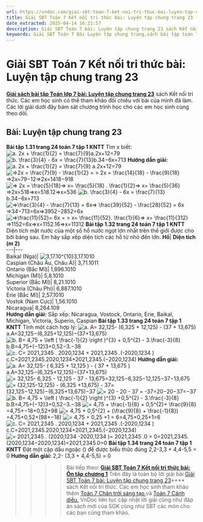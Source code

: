 ```yaml
---
url: https://vndoc.com/giai-sbt-toan-7-ket-noi-tri-thuc-bai-luyen-tap-chung-trang-23-307418
title: Giải SBT Toán 7 Kết nối tri thức bài: Luyện tập chung trang 23 - VnDoc.com
date_extracted: 2025-04-14 16:21:57
description: Giải SBT Toán 7 bài: Luyện tập chung trang 23 sách Kết nối tri thức đầy đủ cho từng câu hỏi. Mời các em học sinh cùng theo dõi chi tiết.
keywords: Giải SBT Toán 7 Bài Luyện tập chung trang,sách bài tập toán lớp 7,Giải sách bài tập Toán lớp 7,Giải SBT Toán 7,Giải SBT Toán 7 Kết nối tri thức,sbt toán 7,sbt toán 7 Kết nối tri thức,toán lớp 7 sbt,Bài Luyện tập chung trang 23
---
```


# Giải SBT Toán 7 Kết nối tri thức bài: Luyện tập chung trang 23
[**Giải sách bài tập Toán lớp 7 bài: Luyện tập chung trang 23**](<https://vndoc.com/giai-sbt-toan-7-ket-noi-tri-thuc-bai-luyen-tap-chung-trang-23-307418>) sách Kết nối tri thức. Các em học sinh có thể tham khảo đối chiếu với bài của mình đã làm. Các lời giải dưới đây bám sát chương trình học cho các em học sinh cùng theo dõi.
## Bài: Luyện tập chung trang 23
**Bài tập 1.31 trang 24 toán 7 tập 1 KNTT**
Tìm x biết:
![a. 2x + \\frac{1}{2} = \\frac{7}{9}](https://i.vdoc.vn/data/image/blank.png)a.2x+12=79
![b. \\frac{3}{4} - 6x = \\frac{7}{13}](https://i.vdoc.vn/data/image/blank.png)b.34−6x=713
**Hướng dẫn giải:**
![a. 2x + \\frac{1}{2} = \\frac{7}{9}](https://i.vdoc.vn/data/image/blank.png) a.2x+12=79
![=>2x = \\frac{7}{9} - \\frac{1}{2} = > 2x = \\frac{14}{18} - \\frac{9}{18}](https://i.vdoc.vn/data/image/blank.png)=>2x=79−12=>2x=1418−918
![=> 2x = \\frac{5}{18}=> x= \\frac{5}{18} . \\frac{1}{2}=> x= \\frac{5}{36}](https://i.vdoc.vn/data/image/blank.png)=>2x=518=>x=518.12=>x=536
![b. \\frac{3}{4} - 6x = \\frac{7}{13}](https://i.vdoc.vn/data/image/blank.png)b.34−6x=713
![=>\\frac{3}{4} - \\frac{7}{13} = 6x=> \\frac{39}{52} - \\frac{28}{52} = 6x](https://i.vdoc.vn/data/image/blank.png)=>34−713=6x=>3952−2852=6x
![=>\\frac{11}{52}= 6x = > x= \\frac{11}{52}. \\frac{1}{6}=> x= \\frac{11}{312}](https://i.vdoc.vn/data/image/blank.png)=>1152=6x=>x=1152.16=>x=11312
**Bài tập 1.32 trang 24 toán 7 tập 1 KNTT**
Diện tích mặt nước của một số hồ nước ngọt lớn nhất trên thế giới được cho bởi bảng sau. Em hãy sắp xếp diện tích các hồ từ nhỏ đến lớn.
**Hồ**| **Diện tích \(m 2\)**  
---|---  
Baikal \(Nga\)| ![3,17.10^{10}](https://i.vdoc.vn/data/image/blank.png)3,17.1010  
Caspian \(Châu Âu, Châu Á\)| 3,71.1011  
Ontario \(Bắc Mĩ\)| 1,896.1010  
Michigan \(Mĩ\)| 5,8.1010  
Superior \(Bắc Mĩ\)| 8,21.1010  
Victoria \(Châu Phi\)| 6,887.1010  
Erie \(Bắc Mĩ\)| 2,57.1010  
Vostok \(Nam Cực\)| 1,56.1010  
Nicaragua| 8,264.109  
**Hướng dẫn giải:**
Sắp xếp: Nicaragua, Vostock, Ontario, Erie, Baikal, Michigan, Victoria, Superio, Caspian
**Bài tập 1.33 trang 24 toán 7 tập 1 KNTT**
Tính một cách hợp lý:
![a. A= 32,125- \(6,325 + 12,125\) - \(37 + 13,675\)](https://i.vdoc.vn/data/image/blank.png)a.A=32,125−\(6,325+12,125\)−\(37+13,675\)
![b. B= 4,75 + \\left \( \\frac{-1}{2} \\right \)^{3} + 0,5^{2} - 3.\\frac{-3}{8}](https://i.vdoc.vn/data/image/blank.png)b.B=4,75+\(−12\)3+0,52−3.−38
![c. C= 2021,2345 . 2020,1234 + 2021,2345 .\(-2020,1234 \)](https://i.vdoc.vn/data/image/blank.png)c.C=2021,2345.2020,1234+2021,2345.\(−2020,1234\)
**Hướng dẫn giải:**
![a. A= 32,125- \( 6,325 + 12,125 \) - \( 37 + 13,675 \)](https://i.vdoc.vn/data/image/blank.png) a.A=32,125−\(6,325+12,125\)−\(37+13,675\)
![= 32,125-  6,325 - 12,125  - 37 - 13,675](https://i.vdoc.vn/data/image/blank.png)=32,125−6,325−12,125−37−13,675
![= \(32,125-12,125\) - \(6,325 +13,675\) - 37](https://i.vdoc.vn/data/image/blank.png)=\(32,125−12,125\)−\(6,325+13,675\)−37
![= 20 - 20 - 37 = -37](https://i.vdoc.vn/data/image/blank.png)=20−20−37=−37
![b. B= 4,75 + \\left \( \\frac{-1}{2} \\right \)^{3} +0,5^{2} - 3.\\frac{-3}{8}](https://i.vdoc.vn/data/image/blank.png)b.B=4,75+\(−12\)3+0,52−3.−38
![= 4,75 + \\frac{-1}{8} + 0,5^{2}+ \\frac{9}{8}](https://i.vdoc.vn/data/image/blank.png)=4,75+−18+0,52+98
![= 4,75  + 0,5^{2} + \(\\frac{9}{8} + \\frac{-1}{8}\)](https://i.vdoc.vn/data/image/blank.png)=4,75+0,52+\(98+−18\)
![= 4,75 + 0,25 +1 = 6](https://i.vdoc.vn/data/image/blank.png)=4,75+0,25+1=6
![c. C= 2021,2345 . 2020,1234 + 2021,2345 .\(-2020,1234 \)](https://i.vdoc.vn/data/image/blank.png)c.C=2021,2345.2020,1234+2021,2345.\(−2020,1234\)
![= 2021,2345 . \(2020,1234 -2020,1234 \)= 2021,2345 .0 = 0](https://i.vdoc.vn/data/image/blank.png)=2021,2345.\(2020,1234−2020,1234\)=2021,2345.0=0
**Bài tập 1.34 trang 24 toán 7 tập 1 KNTT**
Đặt một cặp dấu ngoặc \(\) để được biểu thức đúng
2,2-3,3 + 4,4-5,5 = 0
**Hướng dẫn giải:**
2,2- \(3,3 + 4,4-5,5\) = 0
>>>> Bài tiếp theo: [**Giải SBT Toán 7 Kết nối tri thức bài: Ôn tập chương 1**](<https://vndoc.com/giai-sbt-toan-7-ket-noi-tri-thuc-bai-on-tap-cuoi-chuong-1-307420>)
Trên đây là toàn bộ lời giải bài [Giải SBT Toán 7 bài: Luyện tập chung trang 23](<https://vndoc.com/giai-sbt-toan-7-ket-noi-tri-thuc-bai-luyen-tap-chung-trang-23-307418>)**** sách Kết nối tri thức. Các em học sinh tham khảo thêm [Toán 7 Chân trời sáng tạo ](<https://vndoc.com/toan-7-tap-1-ctst>)và [Toán 7 Cánh diều.](<https://vndoc.com/toan-7-tap-1-canh-dieu>) VnDoc liên tục cập nhật lời giải cũng như đáp án sách mới của SGK cũng như SBT các môn cho các bạn cùng tham khảo.
